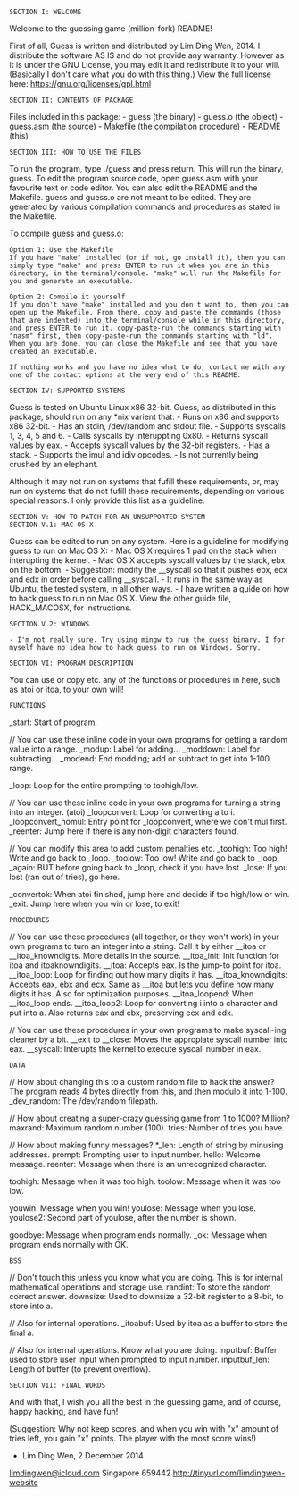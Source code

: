 	SECTION I: WELCOME

Welcome to the guessing game (million-fork) README!

First of all, Guess is written and distributed by Lim Ding Wen, 2014. I distribute the software AS IS and do not provide any warranty. However as it is under the GNU License, you may edit it and redistribute it to your will. (Basically I don't care what you do with this thing.) View the full license here: https://gnu.org/licenses/gpl.html

	SECTION II: CONTENTS OF PACKAGE

Files included in this package:
	- guess (the binary)
	- guess.o (the object)
	- guess.asm (the source)
	- Makefile (the compilation procedure)
	- README (this)

	SECTION III: HOW TO USE THE FILES

To run the program, type ./guess and press return. This will run the binary, guess.
To edit the program source code, open guess.asm with your favourite text or code editor.
You can also edit the README and the Makefile.
guess and guess.o are not meant to be edited. They are generated by various compilation commands and procedures as stated in the Makefile.

To compile guess and guess.o:
	
	Option 1: Use the Makefile
	If you have "make" installed (or if not, go install it), then you can simply type "make" and press ENTER to run it when you are in this directory, in the terminal/console. "make" will run the Makefile for you and generate an executable.

	Option 2: Compile it yourself
	If you don't have "make" installed and you don't want to, then you can open up the Makefile. From there, copy and paste the commands (those that are indented) into the terminal/console while in this directory, and press ENTER to run it. copy-paste-run the commands starting with "nasm" first, then copy-paste-run the commands starting with "ld". When you are done, you can close the Makefile and see that you have created an executable.

	If nothing works and you have no idea what to do, contact me with any one of the contact options at the very end of this README.

	SECTION IV: SUPPORTED SYSTEMS

Guess is tested on Ubuntu Linux x86 32-bit.
Guess, as distributed in this package, should run on any *nix varient that:
	- Runs on x86 and supports x86 32-bit.
	- Has an stdin, /dev/random and stdout file.
	- Supports syscalls 1, 3, 4, 5 and 6.
	- Calls syscalls by interuppting 0x80.
	- Returns syscall values by eax.
	- Accepts syscall values by the 32-bit registers.
	- Has a stack.
	- Supports the imul and idiv opcodes.
	- Is not currently being crushed by an elephant.

Although it may not run on systems that fufill these requirements, or, may run on systems that do not fufill these requirements, depending on various special reasons. I only provide this list as a guideline.

	SECTION V: HOW TO PATCH FOR AN UNSUPPORTED SYSTEM
	SECTION V.1: MAC OS X

Guess can be edited to run on any system. Here is a guideline for modifying guess to run on Mac OS X:
	- Mac OS X requires 1 pad on the stack when interupting the kernel.
	- Mac OS X accepts syscall values by the stack, ebx on the bottom.
	- Suggestion: modify the __syscall so that it pushes ebx, ecx and edx in order before calling __syscall.
	- It runs in the same way as Ubuntu, the tested system, in all other ways.
	- I have written a guide on how to hack guess to run on Mac OS X. View the other guide file, HACK_MACOSX, for instructions.

	SECTION V.2: WINDOWS

	- I'm not really sure. Try using mingw to run the guess binary. I for myself have no idea how to hack guess to run on Windows. Sorry.

	SECTION VI: PROGRAM DESCRIPTION

You can use or copy etc. any of the functions or procedures in here, such as atoi or itoa, to your own will!

	FUNCTIONS

_start: Start of program.

// You can use these inline code in your own programs for getting a random value into a range.
_modup: Label for adding...
_moddown: Label for subtracting...
_modend: End modding; add or subtract to get into 1-100 range.

_loop: Loop for the entire prompting to toohigh/low.

// You can use these inline code in your own programs for turning a string into an integer. (atoi)
_loopconvert: Loop for converting a to i.
_loopconvert_nomul: Entry point for _loopconvert, where we don't mul first.
_reenter: Jump here if there is any non-digit characters found.

// You can modify this area to add custom penalties etc.
_toohigh: Too high! Write and go back to _loop.
_toolow: Too low! Write and go back to _loop.
_again: BUT before going back to _loop, check if you have lost.
_lose: If you lost (ran out of tries), go here.

_convertok: When atoi finished, jump here and decide if too high/low or win.
_exit: Jump here when you win or lose, to exit!

	PROCEDURES

// You can use these procedures (all together, or they won't work) in your own programs to turn an integer into a string. Call it by either __itoa or __itoa_knowndigits. More details in the source.
__itoa_init: Init function for itoa and itoaknowndigits.
__itoa: Accepts eax. Is the jump-to point for itoa.
__itoa_loop: Loop for finding out how many digits it has.
__itoa_knowndigits: Accepts eax, ebx and ecx. Same as __itoa but lets you define how many digits it has. Also for optimization purposes.
__itoa_loopend: When __itoa_loop ends.
__itoa_loop2: Loop for converting i into a character and put into a. Also returns eax and ebx, preserving ecx and edx.

// You can use these procedures in your own programs to make syscall-ing cleaner by a bit.
__exit to __close: Moves the appropiate syscall number into eax.
__syscall: Interupts the kernel to execute syscall number in eax.

	DATA

// How about changing this to a custom random file to hack the answer? The program reads 4 bytes directly from this, and then modulo it into 1-100.
_dev_random: The /dev/random filepath.

// How about creating a super-crazy guessing game from 1 to 1000? Million?
maxrand: Maximum random number (100).
tries: Number of tries you have.

// How about making funny messages?
*_len: Length of string by minusing addresses.
prompt: Prompting user to input number.
hello: Welcome message.
reenter: Message when there is an unrecognized character.

toohigh: Message when it was too high.
toolow: Message when it was too low.

youwin: Message when you win!
youlose: Message when you lose.
youlose2: Second part of youlose, after the number is shown.

goodbye: Message when program ends normally.
_ok: Message when program ends normally with OK.

	BSS

// Don't touch this unless you know what you are doing. This is for internal mathematical operations and storage use.
randint: To store the random correct answer.
downsize: Used to downsize a 32-bit register to a 8-bit, to store into a.

// Also for internal operations.
_itoabuf: Used by itoa as a buffer to store the final a.

// Also for internal operations. Know what you are doing.
inputbuf: Buffer used to store user input when prompted to input number.
inputbuf_len: Length of buffer (to prevent overflow).

	SECTION VII: FINAL WORDS

And with that, I wish you all the best in the guessing game, and of course, happy hacking, and have fun!

(Suggestion: Why not keep scores, and when you win with "x" amount of tries left, you gain "x" points. The player with the most score wins!)

- Lim Ding Wen, 2 December 2014

limdingwen@icloud.com
Singapore 659442
http://tinyurl.com/limdingwen-website
